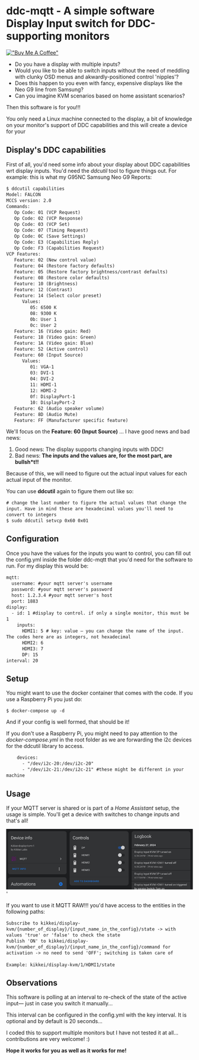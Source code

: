 # ddc-mqtt - A simple software Display Input switch for DDC-supporting monitors

[!["Buy Me A Coffee"](https://www.buymeacoffee.com/assets/img/custom_images/orange_img.png)](https://www.buymeacoffee.com/moimartb)

- Do you have a display with multiple inputs?
- Would you like to be able to switch inputs without the need of meddling with clunky OSD menus and akwardly-positioned control 'nipples'?
- Does this happen to you even with fancy, expensive displays like the Neo G9 line from Samsung? 
- Can you imagine KVM scenarios based on home assistant scenarios?

Then this software is for you!!!

You only need a Linux machine connected to the display, a bit of knowledge on your monitor's support of DDC capabilities and this will 
create a device for your 

## Display's DDC capabilities

First of all, you'd need some info about your display about DDC capabilities wrt display inputs. You'd need the *ddcutil* tool to figure
things out. For example: this is what my G95NC Samsung Neo G9 Reports:

```
$ ddcutil capabilities
Model: FALCON
MCCS version: 2.0
Commands:
   Op Code: 01 (VCP Request)
   Op Code: 02 (VCP Response)
   Op Code: 03 (VCP Set)
   Op Code: 07 (Timing Request)
   Op Code: 0C (Save Settings)
   Op Code: E3 (Capabilities Reply)
   Op Code: F3 (Capabilities Request)
VCP Features:
   Feature: 02 (New control value)
   Feature: 04 (Restore factory defaults)
   Feature: 05 (Restore factory brightness/contrast defaults)
   Feature: 08 (Restore color defaults)
   Feature: 10 (Brightness)
   Feature: 12 (Contrast)
   Feature: 14 (Select color preset)
      Values:
         05: 6500 K
         08: 9300 K
         0b: User 1
         0c: User 2
   Feature: 16 (Video gain: Red)
   Feature: 18 (Video gain: Green)
   Feature: 1A (Video gain: Blue)
   Feature: 52 (Active control)
   Feature: 60 (Input Source)
      Values:
         01: VGA-1
         03: DVI-1
         04: DVI-2
         11: HDMI-1
         12: HDMI-2
         0f: DisplayPort-1
         10: DisplayPort-2
   Feature: 62 (Audio speaker volume)
   Feature: 8D (Audio Mute)
   Feature: FF (Manufacturer specific feature)
```

We'll focus on the **Feature: 60 (Input Source)** ... I have good news and bad news:

1. Good news: The display supports changing inputs with DDC!
2. Bad news: **The inputs and the values are, for the most part, are bullsh\*t!!**

Because of this, we will need to figure out the actual input values for each actual input of the monitor.

You can use **ddcutil** again to figure them out like so:

```
# change the last number to figure the actual values that change the input. Have in mind these are hexadecimal values you'll need to convert to integers
$ sudo ddcutil setvcp 0x60 0x01 
```

## Configuration

Once you have the values for the inputs you want to control, you can fill out the config.yml inside the folder ddc-mqtt that you'd need for the software to run. For my display this would be:

```
mqtt:
  username: #your mqtt server's username
  password: #your mqtt server's password
  host: 1.2.3.4 #your mqtt server's host
  port: 1883
display:
  - id: 1 #display to control. if only a single monitor, this must be 1
    inputs:
      HDMI1: 5 # key: value — you can change the name of the input. The codes here are as integers, not hexadecimal
      HDMI2: 6
      HDMI3: 7
      DP: 15
interval: 20
```

## Setup

You might want to use the docker container that comes with the code. If you use a Raspberry Pi you just do:

```
$ docker-compose up -d
```

And if your config is well formed, that should be it! 

If you don't use a Raspberry Pi, you might need to pay attention to the *docker-compose.yml* in the root folder as we are 
forwarding the i2c devices for the ddcutil library to access. 

```
    devices:
      - "/dev/i2c-20:/dev/i2c-20"
      - "/dev/i2c-21:/dev/i2c-21" #these might be different in your machine
```

## Usage

If your MQTT server is shared or is part of a *Home Assistant* setup, the usage is simple. You'll get a device with switches to change inputs and that's all!

![Display KVM](https://raw.githubusercontent.com/moimart/ddc-mqtt/main/hass_display_kvm.jpg)'

If you want to use it MQTT RAW!!! you'd have access to the entities in the following paths:

```
Subscribe to kikkei/display-kvm/{number_of_display}/{input_name_in_the_config}/state -> with values 'true' or 'false' to check the state
Publish 'ON' to kikkei/display-kvm/{number_of_display}/{input_name_in_the_config}/command for activation -> no need to send 'OFF'; switching is taken care of

Example: kikkei/display-kvm/1/HDMI1/state
```

## Observations

This software is polling at an interval to re-check of the state of the active input— just in case you switch it manually...

This interval can be configured in the config.yml with the key interval. It is optional and by default is 20 seconds...

I coded this to support multiple monitors but I have not tested it at all... contributions are very welcome! :)

**Hope it works for you as well as it works for me!**